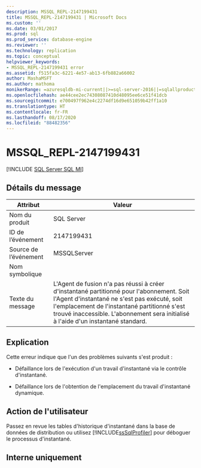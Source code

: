 ```yaml
---
description: MSSQL_REPL-2147199431
title: MSSQL_REPL-2147199431 | Microsoft Docs
ms.custom: ''
ms.date: 03/01/2017
ms.prod: sql
ms.prod_service: database-engine
ms.reviewer: ''
ms.technology: replication
ms.topic: conceptual
helpviewer_keywords:
- MSSQL_REPL-2147199431 error
ms.assetid: f515fa3c-6221-4e57-ab13-6fb882a66002
author: MashaMSFT
ms.author: mathoma
monikerRange: =azuresqldb-mi-current||>=sql-server-2016||=sqlallproducts-allversions
ms.openlocfilehash: ae44cee2ec74308087410d48095ee6ce51f41dcb
ms.sourcegitcommit: e700497f962e4c2274df16d9e651059b42ff1a10
ms.translationtype: HT
ms.contentlocale: fr-FR
ms.lasthandoff: 08/17/2020
ms.locfileid: "88482356"
---
```

# <a name="mssql_repl-2147199431"></a>MSSQL_REPL-2147199431
[!INCLUDE [SQL Server SQL MI](../../includes/applies-to-version/sql-asdbmi.md)]
    
## <a name="message-details"></a>Détails du message  
  
|Attribut|Valeur|  
|-|-|  
|Nom du produit|SQL Server|  
|ID de l’événement|2147199431|  
|Source de l’événement|MSSQLServer|  
|Nom symbolique||  
|Texte du message|L'Agent de fusion n'a pas réussi à créer d'instantané partitionné pour l'abonnement. Soit l'Agent d'instantané ne s'est pas exécuté, soit l'emplacement de l'instantané partitionné s'est trouvé inaccessible. L'abonnement sera initialisé à l'aide d'un instantané standard.|  
  
## <a name="explanation"></a>Explication  
 Cette erreur indique que l'un des problèmes suivants s'est produit :  
  
-   Défaillance lors de l'exécution d'un travail d'instantané via le contrôle d'instantané.  
  
-   Défaillance lors de l'obtention de l'emplacement du travail d'instantané dynamique.  
  
## <a name="user-action"></a>Action de l'utilisateur  
 Passez en revue les tables d'historique d'instantané dans la base de données de distribution ou utilisez [!INCLUDE[ssSqlProfiler](../../includes/sssqlprofiler-md.md)] pour déboguer le processus d'instantané.  
  
## <a name="internal-only"></a>Interne uniquement  
  
